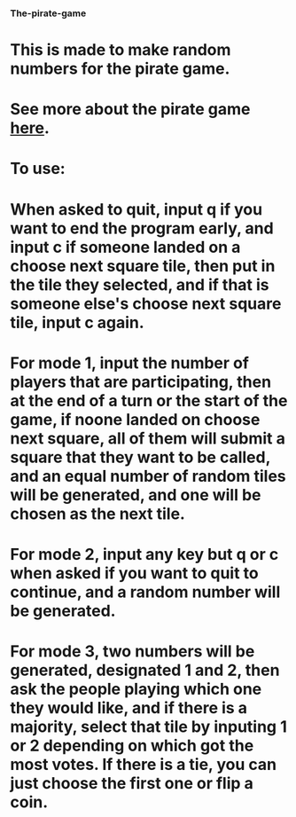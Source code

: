 ### The-pirate-game
# This is made to make random numbers for the pirate game.
# See more about the pirate game [here](https://www.bgpschool.kent.sch.uk/attachments/download.asp?file=1565&type=pdf).
# To use:
# When asked to quit, input q if you want to end the program early, and input c if someone landed on a choose next square tile, then put in the tile they selected, and if that is someone else's choose next square tile, input c again.
# For mode 1, input the number of players that are participating, then at the end of a turn or the start of the game, if noone landed on choose next square, all of them will submit a square that they want to be called, and an equal number of random tiles will be generated, and one will be chosen as the next tile.
# For mode 2, input any key but q or c when asked if you want to quit to continue, and a random number will be generated.
# For mode 3, two numbers will be generated, designated 1 and 2, then ask the people playing which one they would like, and if there is a majority, select that tile by inputing 1 or 2 depending on which got the most votes. If there is a tie, you can just choose the first one or flip a coin.
